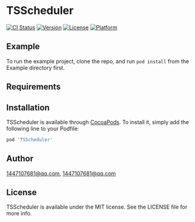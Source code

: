 # TSScheduler

[![CI Status](https://img.shields.io/travis/1447107681@qq.com/TSScheduler.svg?style=flat)](https://travis-ci.org/1447107681@qq.com/TSScheduler)
[![Version](https://img.shields.io/cocoapods/v/TSScheduler.svg?style=flat)](https://cocoapods.org/pods/TSScheduler)
[![License](https://img.shields.io/cocoapods/l/TSScheduler.svg?style=flat)](https://cocoapods.org/pods/TSScheduler)
[![Platform](https://img.shields.io/cocoapods/p/TSScheduler.svg?style=flat)](https://cocoapods.org/pods/TSScheduler)

## Example

To run the example project, clone the repo, and run `pod install` from the Example directory first.

## Requirements

## Installation

TSScheduler is available through [CocoaPods](https://cocoapods.org). To install
it, simply add the following line to your Podfile:

```ruby
pod 'TSScheduler'
```

## Author

1447107681@qq.com, 1447107681@qq.com

## License

TSScheduler is available under the MIT license. See the LICENSE file for more info.
